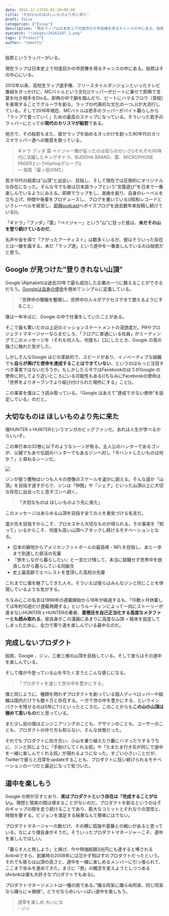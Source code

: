 ```yaml
---
date: 2016-12-13T05:02:28+09:00
title: "大切なものはほしいものより先に来た"
draft: false
categories: ["Essay"]
description: "現在ラップは日本史上で何度目かの市民権を得るチャンスの中にある。般若はその中心にいる。"
eyecatch: "/images/20161207_1.png"
tags: ["Product"]
author: "Yamotty"
---
```



般若というラッパーがいる。

現在ラップは日本史上で何度目かの市民権を得るチャンスの中にある。般若はその中心にいる。<!--more-->

2012年以来、高校生ラップ選手権、フリースタイルダンジョンといったテレビ番組をきっかけに、MCバトルという文化((ラッパーがビートに乗せて即興で言葉を吐き相手をDisる。即興の中で韻を踏んだり、ビートにハマるフロウ（音程）を表現することでグルーヴを創る。ラップの代表的な文化の一つ。))が大流行している。そして2016年現在、MCバトルは若手のラッパーがバイト暮らしから「ラップで食っていく」ための最高のステップになっている。そういった若手のラッパーにとっての**現代のカリスマが般若**である。

他方で、その般若もまた、彼がラップを始めるきっかけを創った90年代のカリスマラッパー達への敬意を歌っている。

>ギドラ ブッダ 雷 ペイジャー俺が狂ったのは奴らのせいさ((それぞれ90年代に活躍したキングギドラ、BUDDHA BRAND、雷、MICROPHONE PAGERというHipHopグループ)) <br>― 般若『最ッ低のMC』


若き10代の般若は”山頂”と出会い、目指し、そして現在では圧倒的にオリジナルな存在になった。そんな今でも彼は日本語ラップという”言葉遊び”を日本で一番楽しんでいるようにみえる。即興でラップをし、楽曲を創り、自身のレーベルを立ち上げ、仲間や後輩をプロデュースし、ブログを書いている((昭和レコードというレーベルを経営し、[即興podcast](http://www.hannya.jp/blog.html)へボイスブログを過去数年来投稿し続けている))。

「ギドラ」「ブッダ」「雷」「ペイジャー」という”山”に狂った彼は、**未だその山を登り続けているのだ**。

名声や金を得て「アがったアーティスト」は数多くいるが、彼はそういった存在とは一線を画する。未だ「ラップ道」という道中を一番楽しんでいるのは般若だと思う。


## Google が見つけた”登りきれない山頂”

Google (Alphabet)は過去20年で最も成功した企業の一つに数えることができるだろう。[Googleは自身の使命](https://www.google.com/intl/ja/about/company/)を極めてシンプルに定義している。

>『**世界中の情報を整理し、世界中の人々がアクセスできて使えるようにすること**』

僕は一年半ほど、Google の中で仕事をしていたことがある。

そこで最も驚いたのは上記のミッションステートメントの浸透度だ。PRやプロジェクトマネージャーならまだしろ、「フロアに普通にいる社員」がミーティングでこのメッセージを（それも何人も、何度も）口にしたとき、Google の真の強さに触れた気がした。

しかしそんなGoogle ほどの革新的で、スピードがあり、イノベーティブな組織でも**自らが掲げた使命を達成することはできていない**、というのはもっと注目すべき事実ではないだろうか。もしかしたら今ではFacebookのほうがGoogle の使命に対してより近いところにいる可能性もある((ちなみにFacebookの使命は「世界をよりオープンでより結び付けられた場所にする」こと))。


この事実を僕はこう読み取っている。『Google はあえて”達成できない使命”を設定している』のだと。

## 大切なものは ほしいものより先に来た

僕HUNTER x HUNTERというマンガのビッグファンだ。あれは人生が学べるからいいぞ。

この単行本の32巻に以下のようなシーンが有る。主人公のハンターであるゴンが、父親でもあり伝説のハンターでもあるジンへ対し「今ハントしたいものは何か？」と尋ねるシーンだ。

![](/images/20161207_1.png)

ジンが狙う獲物はいつも人々の想像のスケールを遥かに超える。そんな遥か「山頂」を目指す道すがらで、ジンは「仲間」や「シェア」といった山頂以上に大切な存在に出会ったと息子ゴンへ説く。

>**「大切なものは ほしいものより先に来た」**

このメッセージはあらゆる山頂を目指す全ての人を勇気づける名言だ。

遙か先を目指すからこそ、プロセスから大切なものが得られる。その事実を「知って」いるからこそ、何度も高い山頂へアタックし続けるモチベーションとなる。

- 日本の僻地からアメリカンフットボールの最高峰・NFLを目指し、あと一歩まで到達した部活の先輩
- 『旅をしながら暮らしたい』と一言だけ残して、本当に就職せず世界中を放浪しながら暮らしている同級生
- 史上最高齢でエベレストを登頂した高校の先輩

これまでに僕を魅了してきた人々。そういえば彼らはみんなジンと同じことを体現しているような気がする。

ちなみにこの名言は1998年の連載開始から18年が経過するも、「10数ヶ月休載しては年約10週だけ連載再開する」というルーティンによって一向にストーリーが進まないHUNTER x HUNTERの著者、**富樫氏を自己正当化する高度なメタファーとも読み取れる**。彼自身がこの漫画にあまりに高度な山頂 = 結末を設定してしまったために、全力で寄り道を楽しんでいる最中なのだ。

## 完成しないプロダクト

般若、Google 、ジン。三者三様の山頂を目指している。そして彼らはその道中を楽しんでいる。

そして僕が今登っている山を平たく言うとこんな感じになる。

>「プロダクトを通じて世の中を豊かにする」

僕と同じように、種類を問わずプロダクトを創っている個人ディベロッパーや組織は国内だけでも数十万と存在する。一方で世の中を豊かにする、というインパクトを残せるのは5年に1つといったところだ。このことからも**この山の山頂は極めて高いもの**だと思っている。

また少し前の僕はエンジニアリングのことも、デザインのことも、ユーザーのことも、プロダクトの作り方も知らない、そんな状態だった。

それでもプロダクトに向き合い、小山を乗り越えたり藪にハマったりするうちに、ジンと同じように「手助けしてくれる奴」や「たまたま行き先が同じで道中を一緒に楽しんでくれる奴」が現れるようになった。すごい小さいことだが、Twitterで彼らと日常をupdateすることも、プロダクトに狂い続けられるモチベーションの一つだと最近になって気づいた。

## 道中を楽しもう

Google の例が示すとおり、**実はプロダクトという存在は「完成することがない」**。理想と現実の間は埋まることがないのだ。プロダクトを創るというのはそのギャップの間を走り続けることであり、膨大なコミットとそれなりの覚悟と、時間を要する。ビジョンを満足する結果なんて簡単にはでない。

プロダクトマネージャーの数だけ、その横に孤独や葛藤との戦いがあると思っている。なにより僕自身がそうだ。そういったプロダクトマネージャーこそ、道中を楽しんでほしい。

「暮らす人と旅しよう」と掲げ、今や時価総額3兆円にも達すると噂されるAirbnbですら、創業時の2008年には泣かず飛ばずのプロダクトだったという。それでも彼らは山頂の高さと、道中を一緒に楽しめるメンバーに引っ張られて、ここまで歩みを進めてきた。まさに「旅」の概念を変えようとしつつある(Airbnbは僕も大好きなプロダクトでもある)。


プロダクトマネージメントは一種の旅である。”踊る阿呆に踊らぬ阿呆、同じ阿呆なら踊らにゃ損損”。どうせならめいいっぱい道中を楽しもう。

>道草を楽しめ 大いにな <br>- ジン
